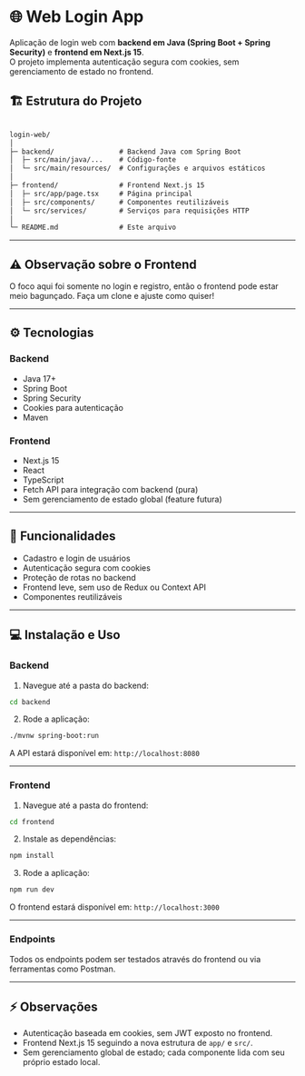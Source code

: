 # 🌐 Web Login App

Aplicação de login web com **backend em Java (Spring Boot + Spring Security)** e **frontend em Next.js 15**.  
O projeto implementa autenticação segura com cookies, sem gerenciamento de estado no frontend.

## 🏗 Estrutura do Projeto
````markdown

login-web/
│
├─ backend/                # Backend Java com Spring Boot
│  ├─ src/main/java/...    # Código-fonte
│  └─ src/main/resources/  # Configurações e arquivos estáticos
│
├─ frontend/               # Frontend Next.js 15
│  ├─ src/app/page.tsx     # Página principal
│  ├─ src/components/      # Componentes reutilizáveis
│  └─ src/services/        # Serviços para requisições HTTP
│
└─ README.md               # Este arquivo
````

---

## ⚠ Observação sobre o Frontend

O foco aqui foi somente no login e registro, então o frontend pode estar meio bagunçado.
Faça um clone e ajuste como quiser!

---

## ⚙️ Tecnologias

### Backend

* Java 17+
* Spring Boot
* Spring Security
* Cookies para autenticação
* Maven

### Frontend

* Next.js 15
* React
* TypeScript
* Fetch API para integração com backend (pura)
* Sem gerenciamento de estado global (feature futura)

---

## 🚀 Funcionalidades

* Cadastro e login de usuários
* Autenticação segura com cookies
* Proteção de rotas no backend
* Frontend leve, sem uso de Redux ou Context API
* Componentes reutilizáveis

---

## 💻 Instalação e Uso

### Backend

1. Navegue até a pasta do backend:

```bash
cd backend
```

2. Rode a aplicação:

```bash
./mvnw spring-boot:run
```

A API estará disponível em: `http://localhost:8080`

---

### Frontend

1. Navegue até a pasta do frontend:

```bash
cd frontend
```

2. Instale as dependências:

```bash
npm install
```

3. Rode a aplicação:

```bash
npm run dev
```

O frontend estará disponível em: `http://localhost:3000`

---

### Endpoints

Todos os endpoints podem ser testados através do frontend ou via ferramentas como Postman.

---

## ⚡ Observações

* Autenticação baseada em cookies, sem JWT exposto no frontend.
* Frontend Next.js 15 seguindo a nova estrutura de `app/` e `src/`.
* Sem gerenciamento global de estado; cada componente lida com seu próprio estado local.

```
```
